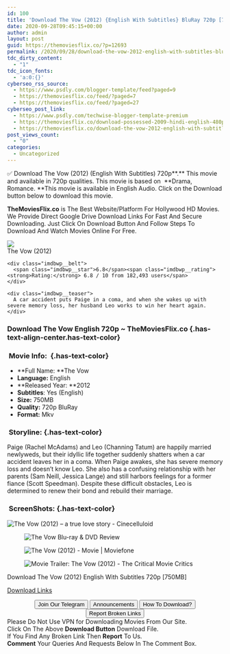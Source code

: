 ```yaml
---
id: 100
title: 'Download The Vow (2012) {English With Subtitles} BluRay 720p [750MB]'
date: 2020-09-28T09:45:15+00:00
author: admin
layout: post
guid: https://themoviesflix.co/?p=12693
permalink: /2020/09/28/download-the-vow-2012-english-with-subtitles-bluray-720p-750mb/
tdc_dirty_content:
  - "1"
tdc_icon_fonts:
  - 'a:0:{}'
cyberseo_rss_source:
  - https://www.psdly.com/blogger-template/feed?paged=9
  - https://themoviesflix.co/feed/?paged=7
  - https://themoviesflix.co/feed/?paged=27
cyberseo_post_link:
  - https://www.psdly.com/techwise-blogger-template-premium
  - https://themoviesflix.co/download-possessed-2009-hindi-english-480p-720p/
  - https://themoviesflix.co/download-the-vow-2012-english-with-subtitles-bluray-720p/
post_views_count:
  - "0"
categories:
  - Uncategorized
---
```

✅ Download The Vow (2012) (English With Subtitles)&nbsp;720p**.** This&nbsp;movie and available in&nbsp;720p&nbsp;qualities. This movie is based on &nbsp;**Drama, Romance.&nbsp;**This movie is available in English Audio. Click on the Download button below to download this movie.

**TheMoviesFlix.co**&nbsp;is The Best Website/Platform For Hollywood HD Movies. We Provide Direct Google Drive Download Links For Fast And Secure Downloading. Just Click On Download Button And Follow Steps To Download And Watch Movies Online For Free.

<div class="imdbwp imdbwp--movie dark">
  <div class="imdbwp__thumb">
    <a class="imdbwp__link" target="_blank" title="The Vow" href="https://www.imdb.com/title/tt1606389/" rel="nofollow noopener noreferrer"><img class="imdbwp__img" src="https://m.media-amazon.com/images/M/MV5BMjE1OTU5MjU0N15BMl5BanBnXkFtZTcwMzI3OTU5Ng@@._V1_SX300.jpg" /></a>
  </div>
  
  <div class="imdbwp__content">
    <div class="imdbwp__header">
      <span class="imdbwp__title">The Vow</span> (2012)
    </div>
    
    <div class="imdbwp__belt">
      <span class="imdbwp__star">6.8</span><span class="imdbwp__rating"><strong>Rating:</strong> 6.8 / 10 from 182,493 users</span>
    </div>
    
    <div class="imdbwp__teaser">
      A car accident puts Paige in a coma, and when she wakes up with severe memory loss, her husband Leo works to win her heart again.
    </div>
  </div>
</div>

### Download The Vow&nbsp;English&nbsp;720p&nbsp;~ TheMoviesFlix.co {.has-text-align-center.has-text-color}

### &nbsp;Movie Info:&nbsp; {.has-text-color}

  * **Full Name:&nbsp;**The Vow
  * **Language:**&nbsp;English
  * **Released Year:&nbsp;**2012
  * **Subtitles**: Yes (English)
  * **Size:**&nbsp;750MB
  * **Quality:**&nbsp;720p BluRay
  * **Format:**&nbsp;Mkv

### &nbsp;Storyline: {.has-text-color}

Paige (Rachel McAdams) and Leo (Channing Tatum) are happily married newlyweds, but their idyllic life together suddenly shatters when a car accident leaves her in a coma. When Paige awakes, she has severe memory loss and doesn’t know Leo. She also has a confusing relationship with her parents (Sam Neill, Jessica Lange) and still harbors feelings for a former fiance (Scott Speedman). Despite these difficult obstacles, Leo is determined to renew their bond and rebuild their marriage.

### &nbsp;ScreenShots: {.has-text-color}<figure class="wp-block-image">

![The Vow (2012) – a true love story - Cinecelluloid](https://cinecelluloid.com/wp-content/uploads/2013/09/The-Vow-Movie-Review.png) </figure> <figure class="wp-block-image alignwide">![The Vow Blu-ray & DVD Review](https://www.dvdizzy.com/images/v/thevow-01.jpg)</figure> <figure class="wp-block-image">![The Vow (2012) - Movie | Moviefone](https://image.zype.com/5c13c8eddf86e3147c00583c/5c1c3be434ed121274ca1f76/custom_thumbnail/480.jpg?1545354213)</figure> <figure class="wp-block-image alignwide">![Movie Trailer: The Vow (2012) - The Critical Movie Critics](https://thecriticalcritics.com/review/wp-content/images/the_vow-still_1.jpg)</figure> 

<p class="has-text-align-center has-text-color has-medium-font-size">
  Download The Vow (2012) English With Subtitles 720p [750MB]
</p>

<span class="mb-center maxbutton-3-center"><span class="maxbutton-3-container mb-container"><a class="maxbutton-3 maxbutton maxbutton-post-button" target="_blank" rel="nofollow noopener noreferrer" href="https://coinquint.com/a11810/"><span class="mb-text">Download Links</span></a></span></span>

<center>
</center>

<center>
  <a href="https://t.me/themoviesflixcom" target="_blank" data-wpel-link="external" rel="nofollow external noopener noreferrer"><button class="button button5">Join Our Telegram</button></a> <a href="https://themoviesflix.co/download-the-vow-2012-english-with-subtitles-bluray-720p/#" target="_blank" data-wpel-link="external" rel="nofollow external noopener noreferrer"><button class="button button5">Announcements</button></a> <a href="https://themoviesflix.com/how-to-download/" target="_blank" data-wpel-link="external" rel="nofollow external noopener noreferrer"><button class="button button5">How To Download?</button></a> <a href="https://themoviesflix.co/download-the-vow-2012-english-with-subtitles-bluray-720p/#" target="_blank" data-wpel-link="external" rel="nofollow external noopener noreferrer"><button class="button button5">Report Broken Links</button></a>
</center>

<div class="alert alert-danger">
  Please Do Not Use VPN for Downloading Movies From Our Site.
</div>

<div class="alert alert-success">
  Click On The Above <strong>Download Button</strong> Download File.
</div>

<div class="alert alert-warning">
  If You Find Any Broken Link Then <strong>Report</strong> To Us.
</div>

<div class="alert alert-info">
  <strong>Comment</strong> Your Queries And Requests Below In The Comment Box.
</div>